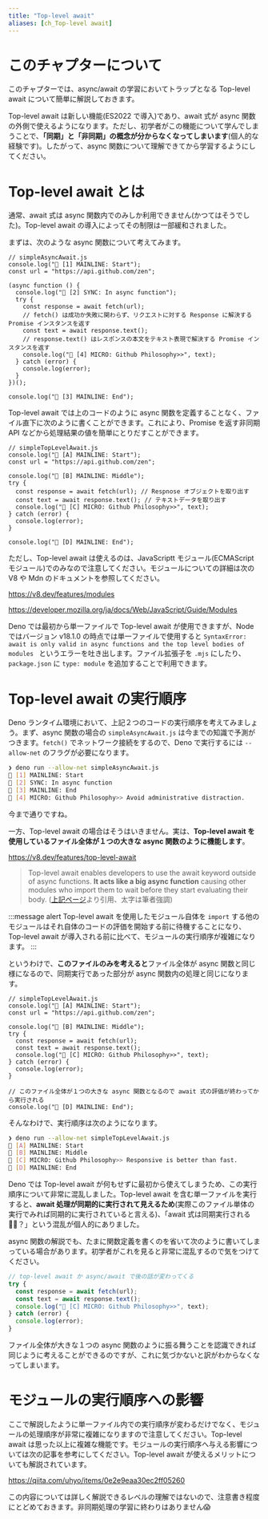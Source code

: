 ```yaml
---
title: "Top-level await"
aliases: [ch_Top-level await]
---
```


# このチャプターについて

このチャプターでは、async/await の学習においてトラップとなる Top-level await について簡単に解説しておきます。

Top-level await は新しい機能(ES2022 で導入)であり、await 式が async 関数の外側で使えるようになります。ただし、初学者がこの機能について学んでしまうことで、**「同期」と「非同期」の概念が分からなくなってしまいます**(個人的な経験です)。したがって、async 関数について理解できてから学習するようにしてください。

# Top-level await とは

通常、await 式は async 関数内でのみしか利用できません(かつてはそうでした)。Top-level await の導入によってその制限は一部緩和されました。

まずは、次のような async 関数について考えてみます。

```js:async 関数
// simpleAsyncAwait.js
console.log("🦖 [1] MAINLINE: Start");
const url = "https://api.github.com/zen";

(async function () {
  console.log("🦖 [2] SYNC: In async function");
  try {
    const response = await fetch(url);
    // fetch() は成功か失敗に関わらず、リクエストに対する Response に解決する Promise インスタンスを返す
    const text = await response.text();
    // response.text() はレスポンスの本文をテキスト表現で解決する Promise インスタンスを返す
    console.log("👦 [4] MICRO: Github Philosophy>>", text);
  } catch (error) {
    console.log(error); 
  }
})();

console.log("🦖 [3] MAINLINE: End");
```

Top-level await では上のコードのように async 関数を定義することなく、ファイル直下に次のように書くことができます。これにより、Promise を返す非同期 API などから処理結果の値を簡単にとりだすことができます。

```js:Top-level await
// simpleTopLevelAwait.js
console.log("🦖 [A] MAINLINE: Start");
const url = "https://api.github.com/zen";

console.log("🦖 [B] MAINLINE: Middle");
try {
  const response = await fetch(url); // Respnose オブジェクトを取り出す
  const text = await response.text(); // テキストデータを取り出す
  console.log("👦 [C] MICRO: Github Philosophy>>", text);
} catch (error) {
  console.log(error); 
}

console.log("🦖 [D] MAINLINE: End");
```

ただし、Top-level await は使えるのは、JavaScriptt モジュール(ECMAScript モジュール)でのみなので注意してください。モジュールについての詳細は次の V8 や Mdn のドキュメントを参照してください。

https://v8.dev/features/modules

https://developer.mozilla.org/ja/docs/Web/JavaScript/Guide/Modules

Deno では最初から単一ファイルで Top-level await が使用できますが、Node ではバージョン v18.1.0 の時点では単一ファイルで使用すると `SyntaxError: await is only valid in async functions and the top level bodies of modules
` というエラーを吐き出します。ファイル拡張子を `.mjs` にしたり、`package.json` に `type: module` を追加することで利用できます。

# Top-level await の実行順序

Deno ランタイム環境において、上記２つのコードの実行順序を考えてみましょう。まず、async 関数の場合の `simpleAsyncAwait.js` は今までの知識で予測がつきます。`fetch()` でネットワーク接続をするので、Deno で実行するには `--allow-net` のフラグが必要になります。

```sh
❯ deno run --allow-net simpleAsyncAwait.js
🦖 [1] MAINLINE: Start
🦖 [2] SYNC: In async function
🦖 [3] MAINLINE: End
👦 [4] MICRO: Github Philosophy>> Avoid administrative distraction.
```

今まで通りですね。

一方、Top-level await の場合はそうはいきません。実は、**Top-level await を使用しているファイル全体が１つの大きな async 関数のように機能します**。

https://v8.dev/features/top-level-await

>Top-level await enables developers to use the await keyword outside of async functions. **It acts like a big async function** causing other modules who import them to wait before they start evaluating their body.
>([上記ページ](https://v8.dev/features/top-level-await)より引用、太字は筆者強調)

:::message alert
Top-level await を使用したモジュール自体を `import` する他のモジュールはそれ自体のコードの評価を開始する前に待機することになり、Top-level await が導入される前に比べて、モジュールの実行順序が複雑になります。
:::

というわけで、**このファイルのみを考えると**ファイル全体が async 関数と同じ様になるので、同期実行であった部分が async 関数内の処理と同じになります。

```js:Top-level await
// simpleTopLevelAwait.js
console.log("🦖 [A] MAINLINE: Start");
const url = "https://api.github.com/zen";

console.log("🦖 [B] MAINLINE: Middle");
try {
  const response = await fetch(url);
  const text = await response.text();
  console.log("👦 [C] MICRO: Github Philosophy>>", text);
} catch (error) {
  console.log(error); 
}

// このファイル全体が１つの大きな async 関数となるので await 式の評価が終わってから実行される
console.log("🦖 [D] MAINLINE: End");
```

そんなわけで、実行順序は次のようになります。

```sh
❯ deno run --allow-net simpleTopLevelAwait.js
🦖 [A] MAINLINE: Start
🦖 [B] MAINLINE: Middle
👦 [C] MICRO: Github Philosophy>> Responsive is better than fast.
🦖 [D] MAINLINE: End
```

Deno では Top-level await が何もせずに最初から使えてしまうため、この実行順序について非常に混乱しました。Top-level await を含む単一ファイルを実行すると、**await 処理が同期的に実行されて見えるため**(実際このファイル単体の実行でみれば同期的に実行されていると言える)、「await 式は同期実行される😵‍💫？」という混乱が個人的にありました。

async 関数の解説でも、たまに関数定義を書くのを省いて次のように書いてしまっている場合があります。初学者がこれを見ると非常に混乱するので気をつけてください。

```js
// top-level await か async/await で後の話が変わってくる
try {
  const response = await fetch(url);
  const text = await response.text();
  console.log("👦 [C] MICRO: Github Philosophy>>", text);
} catch (error) {
  console.log(error);
}
```

ファイル全体が大きな１つの async 関数のように振る舞うことを認識できれば同じように考えることができるのですが、これに気づかないと訳がわからなくなってしまいます。

# モジュールの実行順序への影響

ここで解説したように単一ファイル内での実行順序が変わるだけでなく、モジュールの処理順序が非常に複雑になりますので注意してください。Top-level await は思った以上に複雑な機能です。モジュールの実行順序へ与える影響については次の記事を参考にしてください。Top-level await が使えるメリットについても解説されています。

https://qiita.com/uhyo/items/0e2e9eaa30ec2ff05260

この内容については詳しく解説できるレベルの理解ではないので、注意書き程度にとどめておきます。非同期処理の学習に終わりはありません😱

